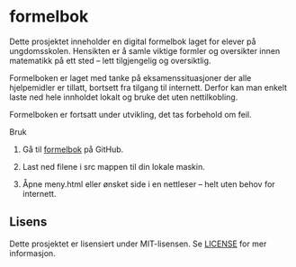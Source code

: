 # formelbok
Dette prosjektet inneholder en digital formelbok laget for elever på ungdomsskolen. Hensikten er å samle viktige formler og oversikter innen matematikk på ett sted – lett tilgjengelig og oversiktlig.

Formelboken er laget med tanke på eksamenssituasjoner der alle hjelpemidler er tillatt, bortsett fra tilgang til internett. Derfor kan man enkelt laste ned hele innholdet lokalt og bruke det uten nettilkobling.

Formelboken er fortsatt under utvikling, det tas forbehold om feil.

Bruk
1. Gå til [formelbok](https://github.com/nojaklar/formelbok) på GitHub.

2. Last ned filene i src mappen til din lokale maskin.

3. Åpne meny.html eller ønsket side i en nettleser – helt uten behov for internett.


## Lisens

Dette prosjektet er lisensiert under MIT-lisensen. Se [LICENSE](./LICENSE) for mer informasjon.

